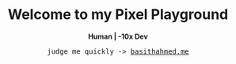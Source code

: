 <h1 align="center">
  Welcome to my Pixel Playground
</h1>

<div align="center">
  <strong>Human | -10x Dev</strong>
</div>
<!--   <span style="float: left;">Human</span>
  <span style="float: right;">lvl. 19</span> -->



<p>
<pre align="center">
judge me quickly -> <a href="https://basithahmed.me">basithahmed.me</a>
</pre>
</p>

<!--
**Lang & Tech:**
* **Languages:** C, C++, HTML, CSS, JavaScript, TypeScript, Python, Java.
* **Technologies:** Node.js, React.js, Express.js, MongoDB, Prisma, Next.js.
* **Field:** Full-Stack Web Development, Machine Learning models for Trading.
-->
